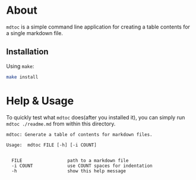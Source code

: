 # About

`mdtoc` is a simple command line application for creating a table contents for a single markdown file.

## Installation

Using `make`:

```sh
make install
```

# Help & Usage

To quickly test what `mdtoc` does(after you installed it), you can simply run `mdtoc ./readme.md` from within this directory.

```
mdtoc: Generate a table of contents for markdown files.

Usage:  mdtoc FILE [-h] [-i COUNT]


  FILE                 path to a markdown file
  -i COUNT             use COUNT spaces for indentation
  -h                   show this help message
```
